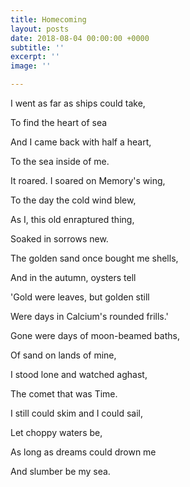 ```yaml
---
title: Homecoming
layout: posts
date: 2018-08-04 00:00:00 +0000
subtitle: ''
excerpt: ''
image: ''

---
```

I went as far as ships could take,

To find the heart of sea

And I came back with half a heart,

To the sea inside of me.

It roared. I soared on Memory's wing,

To the day the cold wind blew,

As I, this old enraptured thing,

Soaked in sorrows new.

The golden sand once bought me shells,

And in the autumn, oysters tell

\'Gold were leaves, but golden still

Were days in Calcium's rounded frills.'

Gone were days of moon-beamed baths,

Of sand on lands of mine,

I stood lone and watched aghast,

The comet that was Time.

I still could skim and I could sail,

Let choppy waters be,

As long as dreams could drown me

And slumber be my sea.